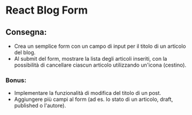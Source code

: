 React Blog Form 
===
## Consegna:
- Crea un semplice form con un campo di input per il titolo di un articolo del blog.
- Al submit del form, mostrare la lista degli articoli inseriti, con la possibilità di cancellare ciascun articolo utilizzando un'icona (cestino).

### Bonus:
- Implementare la funzionalità di modifica del titolo di un post.
- Aggiungere più campi al form (ad es. lo stato di un articolo, draft, published o l'autore).
